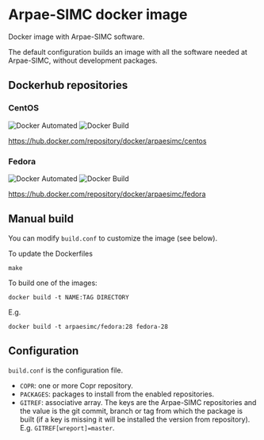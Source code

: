 # Arpae-SIMC docker image

Docker image with Arpae-SIMC software.

The default configuration builds an image with all the software needed at
Arpae-SIMC, without development packages.

## Dockerhub repositories

### CentOS

![Docker Automated](https://img.shields.io/docker/automated/arpaesimc/centos.svg)
![Docker Build](https://img.shields.io/docker/build/arpaesimc/centos.svg)

https://hub.docker.com/repository/docker/arpaesimc/centos

### Fedora

![Docker Automated](https://img.shields.io/docker/automated/arpaesimc/fedora.svg)
![Docker Build](https://img.shields.io/docker/build/arpaesimc/fedora.svg)

https://hub.docker.com/repository/docker/arpaesimc/fedora

## Manual build

You can modify `build.conf` to customize the image (see below).

To update the Dockerfiles

```
make
```

To build one of the images:

```
docker build -t NAME:TAG DIRECTORY
```

E.g.

```
docker build -t arpaesimc/fedora:28 fedora-28
```


## Configuration

`build.conf` is the configuration file.

* `COPR`: one or more Copr repository.
* `PACKAGES`: packages to install from the enabled repositories.
* `GITREF`: associative array. The keys are the Arpae-SIMC repositories and
  the value is the git commit, branch or tag from which the package is built
  (if a key is missing it will be installed the version from repository).
  E.g. `GITREF[wreport]=master`.
